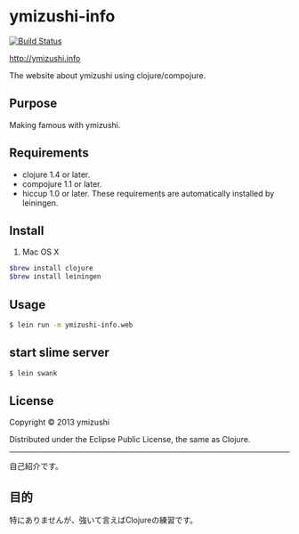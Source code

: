 ymizushi-info
================================

[![Build Status](https://travis-ci.org/ymizushi/ymizushi-info.png?branch=master)](https://travis-ci.org/ymizushi/ymizushi-info)

http://ymizushi.info

The website about ymizushi using clojure/compojure.

## Purpose
Making famous with ymizushi.

## Requirements
- clojure 1.4 or later.
- compojure 1.1 or later.
- hiccup 1.0 or later.
These requirements are automatically installed by leiningen.

## Install
1. Mac OS X
 
 ```sh
$brew install clojure
$brew install leiningen
```

## Usage

 ```sh
$ lein run -m ymizushi-info.web
```

## start slime server

 ```sh
$ lein swank
```

## License
Copyright © 2013 ymizushi

Distributed under the Eclipse Public License, the same as Clojure.

--------------------------------

自己紹介です。

## 目的
特にありませんが、強いて言えばClojureの練習です。
